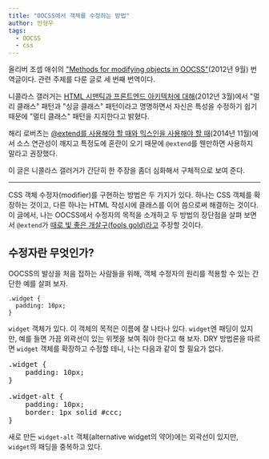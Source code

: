 ```yaml
---
title: "OOCSS에서 객체를 수정하는 방법"
author: 안형우
tags:
  - OOCSS
  - css
---
```


올리버 조셉 애쉬의 ["Methods for modifying objects in OOCSS"][원본](2012년 9월) 번역글이다. 관련 주제를 다룬 글로 세 번째 번역이다.

[원본]: https://oliverjash.me/2012/09/07/methods-for-modifying-objects-in-oocss

니콜라스 갤러거는 [HTML 시맨틱과 프론트엔드 아키텍처에 대해][갤러거](2012년 3월)에서 "멀리 클래스" 패턴과 "싱글 클래스" 패턴이라고 명명하면서 자신은 특성을 수정하기 쉽기 때문에 "멀티 클래스" 패턴을 지지한다고 밝혔다.

[갤러거]: http://mytory.net/2016/12/02/about-html-semantics-front-end-architecture.html

해리 로버츠는 [@extend를 사용해야 할 때와 믹스인을 사용해야 할 때][로버츠](2014년 11월)에서 소스 연관성이 깨지고 특정도에 혼란이 오기 때문에 `@extend`를 웬만하면 사용하지 말라고 권장했다.

[로버츠]: http://mytory.net/2016/12/23/when-to-use-extend-when-to-use-a-mixin.html

이 글은 니콜라스 갤러거가 간단히 한 주장을 좀더 심화해서 구체적으로 보여 준다.

-----

CSS 객체 수정자(modifier)를 구현하는 방법은 두 가지가 있다. 하나는 CSS 객체를 확장하는 것이고, 다른 하나는 HTML 작성시에 클래스를 이어 씀으로써 해결하는 것이다. 이 글에서, 나는 OOCSS에서 수정자의 목적을 소개하고 두 방법의 장단점을 살펴 보면서 `@extend`가 [때로 빛 좋은 개살구(fools gold)라고][fools-gold] 주장할 것이다.

[fools-gold]: https://twitter.com/csswizardry/status/261056433607569409

## 수정자란 무엇인가?

OOCSS의 발상을 처음 접하는 사람들을 위해, 객체 수정자의 원리를 적용할 수 있는 간단한 예를 살펴 보자.

    .widget {
      padding: 10px;
    }

`widget` 객체가 있다. 이 객체의 목적은 이름에 잘 나타나 있다. `widget`엔 패딩이 있지만, 예를 들면 가끔 외곽선이 있는 위젯을 보여 줘야 한다고 해 보자. DRY 방법론을 따르면 `widget` 객체를 확장하고 수정할 테니, 나는 다음과 같이 할 필요가 없다.

<pre>.widget {
    padding: 10px;
}

.widget-alt {
    padding: 10px;
    border: 1px solid #ccc;
}</pre>

새로 만든 `widget-alt` 객체(alternative widget의 약어)에는 외곽선이 있지만, `widget`의 패딩을 중복하고 있다. 
